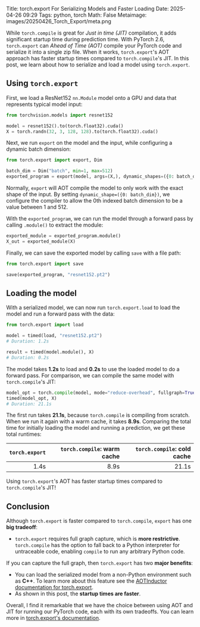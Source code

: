 Title: torch.export For Serializing Models and Faster Loading
Date: 2025-04-26 09:29
Tags: python, torch
Math: False
Metaimage: images/20250426_Torch_Export/meta.png

<!-- Metaimage code
from torch.export import export, save, load, Dim

batch_dim = Dim("batch", min=1, max=512)
exported_program = export(model, args=(X,), dynamic_shapes=({0: batch_dim}))

save(exported_program, "my_model.pt2")
loaded_model = load("my_model.pt2")
 -->

While `torch.compile` is great for *Just in time (JIT)* compilation, it adds significant startup time during prediction time. With PyTorch 2.6, `torch.export` can *Ahead of Time (AOT)* compile your PyTorch code and serialize it into a single zip file. When it works, `torch.export`'s AOT approach has faster startup times compared to `torch.compile`'s JIT. In this post, we learn about how to serialize and load a model using `torch.export`.

## Using `torch.export`

First, we load a ResNet152 `nn.Module` model onto a GPU and data that represents typical model input:

```python
from torchvision.models import resnet152

model = resnet152().to(torch.float32).cuda()
X = torch.randn(32, 3, 128, 128).to(torch.float32).cuda()
```

Next, we run `export` on the model and the input, while configuring a dynamic batch dimension:

```python
from torch.export import export, Dim

batch_dim = Dim("batch", min=1, max=512)
exported_program = export(model, args=(X,), dynamic_shapes=({0: batch_dim}))
```

Normally, `export` will AOT compile the model to only work with the exact shape of the input. By setting `dynamic_shape=({0: batch_dim})`, we configure the compiler to allow the 0th indexed batch dimension to be a value between 1 and 512.

With the `exported_program`, we can run the model through a forward pass by calling `.module()` to extract the module:

```python
exported_module = exported_program.module()
X_out = exported_module(X)
```

Finally, we can save the exported model by calling `save` with a file path:

```python
from torch.export import save

save(exported_program, "resnet152.pt2")
```

## Loading the model

With a serialized model, we can now run `torch.export.load` to load the model and run a forward pass with the data:

```python
from torch.export import load

model = timed(load, "resnet152.pt2")
# Duration: 1.2s

result = timed(model.module(), X)
# Duration: 0.2s
```

The model takes **1.2s** to load and **0.2s** to use the loaded model to do a forward pass. For comparison, we can compile the same model with `torch.compile`'s JIT:

```python
model_opt = torch.compile(model, mode="reduce-overhead", fullgraph=True)
timed(model_opt, X)
# Duration: 21.1s
```

The first run takes **21.1s**, because `torch.compile` is compiling from scratch. When we run it again with a warm cache, it takes **8.9s**. Comparing the total time for initially loading the model and running a prediction, we get these total runtimes:


| `torch.export` | `torch.compile`: warm cache | `torch.compile`: cold cache |
| -------------: | --------------------------: | --------------------------: |
|           1.4s |                        8.9s |                       21.1s |

Using `torch.export`'s AOT has faster startup times compared to `torch.compile`'s JIT!

## Conclusion

Although `torch.export` is faster compared to `torch.compile`, `export` has one **big tradeoff**:

- `torch.export` requires full graph capture, which is **more restrictive**. `torch.compile` has the option to fall back to a Python interpreter for untraceable code, enabling `compile` to run any arbitrary Python code.

If you can capture the full graph, then `torch.export` has two **major benefits**:

- You can load the serialized model from a non-Python environment such as **C++**. To learn more about this feature see the [AOTInductor documentation for torch.export](https://pytorch.org/docs/main/torch.compiler_aot_inductor.html).
- As shown in this post, the **startup times are faster**.

Overall, I find it remarkable that we have the choice between using AOT and JIT for running our PyTorch code, each with its own tradeoffs. You can learn more in [torch.export's documentation](https://pytorch.org/docs/stable/export.html).
